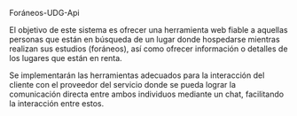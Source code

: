 Foráneos-UDG-Api

El objetivo de este sistema es ofrecer una herramienta web fiable a aquellas personas que están en búsqueda de un lugar donde hospedarse mientras realizan sus estudios (foráneos), así como ofrecer información o detalles de los lugares que están en renta.

Se implementarán las herramientas adecuados para la interacción del cliente con el proveedor del servicio donde se pueda lograr la comunicación directa entre ambos individuos mediante un chat, facilitando la interacción entre estos.
